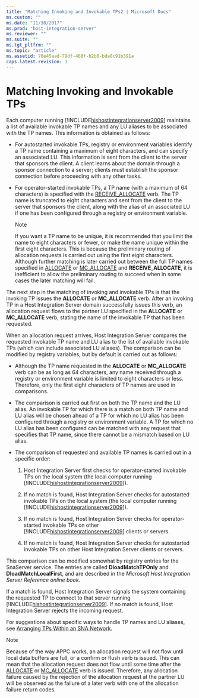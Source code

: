 ```yaml
---
title: "Matching Invoking and Invokable TPs2 | Microsoft Docs"
ms.custom: ""
ms.date: "11/30/2017"
ms.prod: "host-integration-server"
ms.reviewer: ""
ms.suite: ""
ms.tgt_pltfrm: ""
ms.topic: "article"
ms.assetid: 70e45aad-79df-468f-b2b0-bda8c91b391a
caps.latest.revision: 3
---
```

# Matching Invoking and Invokable TPs
Each computer running [!INCLUDE[hishostintegrationserver2009](../includes/hishostintegrationserver2009-md.md)] maintains a list of available invokable TP names and any LU aliases to be associated with the TP names. This information is obtained as follows:  
  
-   For autostarted invokable TPs, registry or environment variables identify a TP name containing a maximum of eight characters, and can specify an associated LU. This information is sent from the client to the server that sponsors the client. A client learns about the domain through a sponsor connection to a server; clients must establish the sponsor connection before proceeding with any other tasks.  
  
-   For operator-started invokable TPs, a TP name (with a maximum of 64 characters) is specified with the [RECEIVE_ALLOCATE](../HIS2010/receive-allocate2.md) verb. The TP name is truncated to eight characters and sent from the client to the server that sponsors the client, along with the alias of an associated LU if one has been configured through a registry or environment variable.  
  
    > [!NOTE]
    >  If you want a TP name to be unique, it is recommended that you limit the name to eight characters or fewer, or make the name unique within the first eight characters. This is because the preliminary routing of allocation requests is carried out using the first eight characters. Although further matching is later carried out between the full TP names specified in [ALLOCATE](../HIS2010/allocate1.md) or [MC_ALLOCATE](../HIS2010/mc-allocate1.md) and **RECEIVE_ALLOCATE**, it is inefficient to allow the preliminary routing to succeed when in some cases the later matching will fail.  
  
 The next step in the matching of invoking and invokable TPs is that the invoking TP issues the **ALLOCATE** or **MC_ALLOCATE** verb. After an invoking TP in a Host Integration Server domain successfully issues this verb, an allocation request flows to the partner LU specified in the **ALLOCATE** or **MC_ALLOCATE** verb, stating the name of the invokable TP that has been requested.  
  
 When an allocation request arrives, Host Integration Server compares the requested invokable TP name and LU alias to the list of available invokable TPs (which can include associated LU aliases). The comparison can be modified by registry variables, but by default is carried out as follows:  
  
-   Although the TP name requested in the **ALLOCATE** or **MC_ALLOCATE** verb can be as long as 64 characters, any name received through a registry or environment variable is limited to eight characters or less. Therefore, only the first eight characters of TP names are used in comparisons.  
  
-   The comparison is carried out first on both the TP name and the LU alias. An invokable TP for which there is a match on both TP name and LU alias will be chosen ahead of a TP for which no LU alias has been configured through a registry or environment variable. A TP for which no LU alias has been configured can be matched with any request that specifies that TP name, since there cannot be a mismatch based on LU alias.  
  
-   The comparison of requested and available TP names is carried out in a specific order:  
  
    1.  Host Integration Server first checks for operator-started invokable TPs on the local system (the local computer running [!INCLUDE[hishostintegrationserver2009](../includes/hishostintegrationserver2009-md.md)]).  
  
    2.  If no match is found, Host Integration Server checks for autostarted invokable TPs on the local system (the local computer running [!INCLUDE[hishostintegrationserver2009](../includes/hishostintegrationserver2009-md.md)]).  
  
    3.  If no match is found, Host Integration Server checks for operator-started invokable TPs on other [!INCLUDE[hishostintegrationserver2009](../includes/hishostintegrationserver2009-md.md)] clients or servers.  
  
    4.  If no match is found, Host Integration Server checks for autostarted invokable TPs on other Host Integration Server clients or servers.  
  
 This comparison can be modified somewhat by registry entries for the SnaServer service. The entries are called **DloadMatchTPOnly** and **DloadMatchLocalFirst**, and are described in the *Microsoft Host Integration Server Reference online book*.  
  
 If a match is found, Host Integration Server signals the system containing the requested TP to connect to that server running [!INCLUDE[hishostintegrationserver2009](../includes/hishostintegrationserver2009-md.md)]. If no match is found, Host Integration Server rejects the incoming request.  
  
 For suggestions about specific ways to handle TP names and LU aliases, see [Arranging TPs Within an SNA Network](../HIS2010/arranging-tps-within-an-sna-network1.md).  
  
> [!NOTE]
>  Because of the way APPC works, an allocation request will not flow until local data buffers are full, or a confirm or flush verb is issued. This can mean that the allocation request does not flow until some time after the [ALLOCATE](../HIS2010/allocate1.md) or [MC_ALLOCATE](../HIS2010/mc-allocate1.md) verb is issued. Therefore, any allocation failure caused by the rejection of the allocation request at the partner LU will be observed as the failure of a later verb with one of the allocation failure return codes.